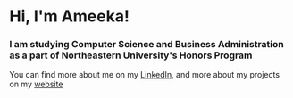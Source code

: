 # Hi, I'm Ameeka!
### I am studying Computer Science and Business Administration as a part of Northeastern University's Honors Program

You can find more about me on my [LinkedIn](https://www.linkedin.com/in/ameeka-patel), and more about my projects on my [website](https://www.ameekapatel.com/)
